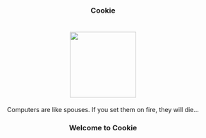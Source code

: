 <h3 align="center">Cookie</h3>
<h1 align="center"><img width="150px" height="150px" src="https://avatars0.githubusercontent.com/u/23391923?v=3&s=460"></img></h1>

<p align="center" id="thisisauniquename">Computers are like spouses. If you set them on fire, they will die...</p>

<h3 align="center">Welcome to Cookie</h3>
